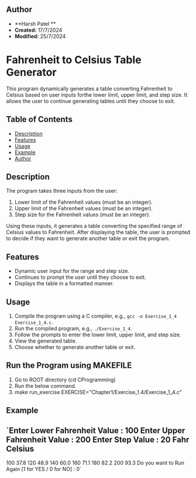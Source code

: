 
## Author
- **Harsh Patel **
- **Created:** 17/7/2024
- **Modified:** 25/7/2024

# Fahrenheit to Celsius Table Generator

This program dynamically generates a table converting Fahrenheit to Celsius based on user inputs forthe lower limit, upper limit, and step size. It allows the user to continue generating tables until they choose to exit.

## Table of Contents
- [Description](#description)
- [Features](#features)
- [Usage](#usage)
- [Example](#example)
- [Author](#author)

## Description
The program takes three inputs from the user:
1. Lower limit of the Fahrenheit values (must be an integer).
2. Upper limit of the Fahrenheit values (must be an integer).
3. Step size for the Fahrenheit values (must be an integer).

Using these inputs, it generates a table converting the specified range of Celsius values to Fahrenheit. After displaying the table, the user is prompted to decide if they want to generate another table or exit the program.

## Features
- Dynamic user input for the range and step size.
- Continues to prompt the user until they choose to exit.
- Displays the table in a formatted manner.

## Usage
1. Compile the program using a C compiler, e.g., `gcc -o Exercise_1_4 Exercise_1_4.c`.
2. Run the compiled program, e.g., `./Exercise_1_4`.
3. Follow the prompts to enter the lower limit, upper limit, and step size.
4. View the generated table.
5. Choose whether to generate another table or exit.

## Run the Program using MAKEFILE
1. Go to ROOT directory (cd CProgramming)
2. Run the below command.
3. make run_exercise EXERCISE="Chapter1/Exercise_1.4/Exercise_1_4.c"

## Example

`Enter Lower Fahrenheit Value : 100
Enter Upper Fahrenheit Value : 200
Enter Step Value : 20
Fahr            Celsius
-----------------------
100               37.8
120               48.9
140               60.0
160               71.1
180               82.2
200               93.3
Do you want to Run Again [1 for YES / 0 for NO] : 0`
